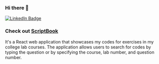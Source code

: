 ### Hi there 👋

<!--
**Anay1440/Anay1440** is a ✨ _special_ ✨ repository because its `README.md` (this file) appears on your GitHub profile.

Here are some ideas to get you started:

- 🔭 I’m currently working on ...
- 🌱 I’m currently learning ...
- 👯 I’m looking to collaborate on ...
- 🤔 I’m looking for help with ...
- 💬 Ask me about ...
- 📫 How to reach me: ...
- 😄 Pronouns: ...
- ⚡ Fun fact: ...
-->

<div id="header" align="left">
  <!-- <img src="https://avatars.githubusercontent.com/u/37909590?s=400&u=ddb3b489d4fd35a31fe5ab62a1afb3204c3ee45e&v=4" width=100px /> -->
  <div id="badges">
    <a href="https://www.linkedin.com/in/anaypatil/">
      <img src="https://img.shields.io/badge/LinkedIn-blue?style=for-the-badge&logo=linkedin&logoColor=white" alt="LinkedIn Badge"/>
    </a>
  </div>
</div>

### Check out <a href="https://scriptbook.web.app/home">ScriptBook</a>
<div align="left">
It's a React web application that showcases my codes for exercises in my college lab courses. The application allows users to search for codes by typing the question or by specifying the course, lab number, and question number.
</div>

